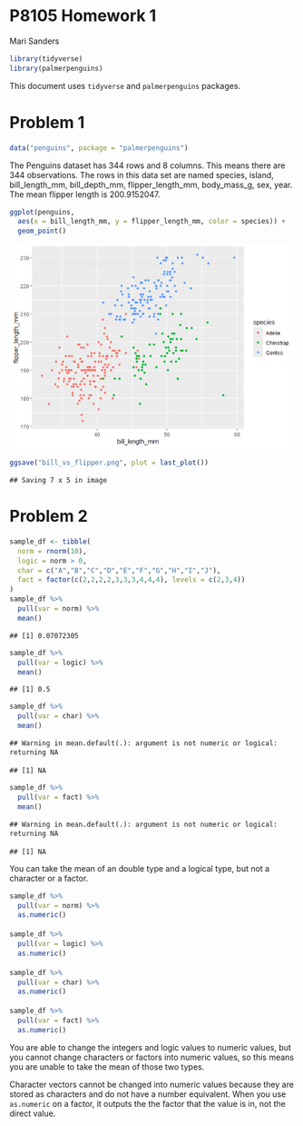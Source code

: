 P8105 Homework 1
================
Mari Sanders

``` r
library(tidyverse)
library(palmerpenguins)
```

This document uses `tidyverse` and `palmerpenguins` packages.

# Problem 1

``` r
data("penguins", package = "palmerpenguins") 
```

The Penguins dataset has 344 rows and 8 columns. This means there are
344 observations. The rows in this data set are named species, island,
bill_length_mm, bill_depth_mm, flipper_length_mm, body_mass_g, sex,
year. The mean flipper length is 200.9152047.

``` r
ggplot(penguins, 
  aes(x = bill_length_mm, y = flipper_length_mm, color = species)) +
  geom_point()
```

![](p8105_hw1_mos2128_files/figure-gfm/unnamed-chunk-3-1.png)<!-- -->

``` r
ggsave("bill_vs_flipper.png", plot = last_plot())
```

    ## Saving 7 x 5 in image

# Problem 2

``` r
sample_df <- tibble(
  norm = rnorm(10), 
  logic = norm > 0, 
  char = c("A","B","C","D","E","F","G","H","I","J"),
  fact = factor(c(2,2,2,2,3,3,3,4,4,4), levels = c(2,3,4))
)
sample_df %>% 
  pull(var = norm) %>% 
  mean()
```

    ## [1] 0.07072305

``` r
sample_df %>% 
  pull(var = logic) %>% 
  mean()
```

    ## [1] 0.5

``` r
sample_df %>% 
  pull(var = char) %>% 
  mean()
```

    ## Warning in mean.default(.): argument is not numeric or logical: returning NA

    ## [1] NA

``` r
sample_df %>% 
  pull(var = fact) %>% 
  mean()
```

    ## Warning in mean.default(.): argument is not numeric or logical: returning NA

    ## [1] NA

You can take the mean of an double type and a logical type, but not a
character or a factor.

``` r
sample_df %>% 
  pull(var = norm) %>% 
  as.numeric()

sample_df %>% 
  pull(var = logic) %>% 
  as.numeric()

sample_df %>% 
  pull(var = char) %>% 
  as.numeric()

sample_df %>%  
  pull(var = fact) %>% 
  as.numeric()
```

You are able to change the integers and logic values to numeric values,
but you cannot change characters or factors into numeric values, so this
means you are unable to take the mean of those two types.

Character vectors cannot be changed into numeric values because they are
stored as characters and do not have a number equivalent. When you use
`as.numeric` on a factor, it outputs the the factor that the value is
in, not the direct value.
